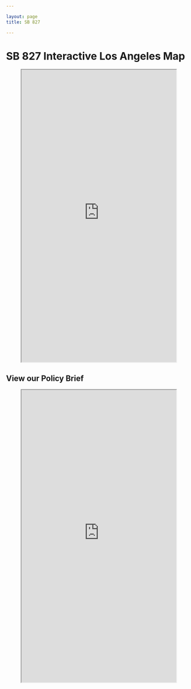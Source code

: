 ```yaml
---

layout: page
title: SB 827 

---
```

<h1>SB 827 Interactive Los Angeles Map</h1>

<div>
  <figure>
    <iframe src="https://s3-us-west-2.amazonaws.com/sb-827-analysis-map/new_map.html"  height="800" width="100%" ></iframe>
  </figure>
</div>

<h2> View our Policy Brief</h2>

<div>
  <figure>
    <iframe src="https://drive.google.com/file/d/193oGm6-XdmN0VcS9gOeSAH4wPLWY2dFJ/preview" width="100%" height="800"></iframe>
  </figure>
</div>
